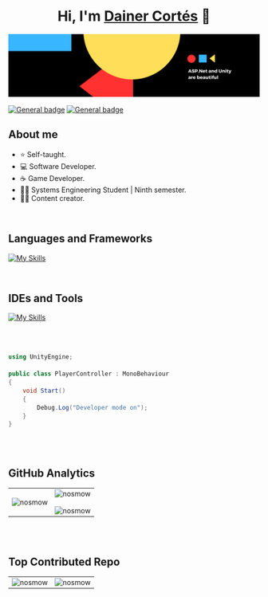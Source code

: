 <div align="center">
<h1 align="center">Hi, I'm <a href="https://www.linkedin.com/in/dainercortes/">Dainer Cortés</a> 👋</h1>
</div>
<img src="https://github.com/nosmow/nosmow/blob/main/img/_002.png?raw=true"/>

<!-- [![General badge](https://img.shields.io/badge/Portfolio-FFFFFF?style=for-the-badge&logo=badge&logoColor=black)](https://nosmow.com/)-->
 [![General badge](https://img.shields.io/badge/LinkedIn-0077B5?style=for-the-badge&logo=linkedin&logoColor=white)](https://www.linkedin.com/in/dainercortes/)
 [![General badge](https://img.shields.io/badge/Discord-7289da?style=for-the-badge&logo=discord&logoColor=white)](https://discord.com/users/_nosmow)

## About me

- ⭐ Self-taught.
- 💻 Software Developer.
- ☕ Game Developer.
- 🧑‍🎓 Systems Engineering Student | Ninth semester.
- 🧑‍🏫 Content creator.
<br>

## Languages and Frameworks

[![My Skills](https://skillicons.dev/icons?i=cs,dotnet,java,mysql)](https://skillicons.dev)

<br/>

## IDEs and Tools

[![My Skills](https://skillicons.dev/icons?i=unity,visualstudio,vscode,idea,git,github)](https://skillicons.dev)

<br/>
<br/>

```csharp
using UnityEngine;

public class PlayerController : MonoBehaviour
{
	void Start() 
	{
		Debug.Log("Developer mode on");
	}
}
```

<br/>                                                                         
</div>
<br>

## GitHub Analytics

<table align="center" width="100%">
<tr border="none">
 <td width="50%" align="center">
  <img src="https://github-readme-stats.anuraghazra1.vercel.app/api/top-langs/?username=nosmow&theme=react&hide_border=false&no-bg=true&no-frame=true&langs_count=20" alt="nosmow"/>
 </td>
<td width="50%" align="center">
  <img src="https://github-readme-stats.vercel.app/api?username=nosmow&theme=react&show_icons=true&count_private=true" alt="nosmow"/>
  <br></br>
  <img src="https://github-readme-streak-stats.herokuapp.com/?user=nosmow&theme=react&hide_border=false" alt="nosmow"/> 
</td>
</tr>
</table>

<br></br>

 ## Top Contributed Repo

<table align="center" width="100%">
<tr border="none">
 <td width="50%" align="center">
  <img src="https://github-contributor-stats.vercel.app/api?username=nosmow&limit=5&theme=react&combine_all_yearly_contributions=true" alt="nosmow"/>   
 </td>
 <td width="50%" align="center">
  <img width="50%" src="https://user-images.githubusercontent.com/74038190/216656977-ef584e23-480a-4d1c-8c3f-7d045910ddc9.gif" alt="nosmow"/>
 </td>
</tr>
</table>
